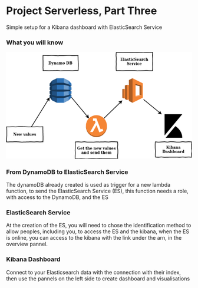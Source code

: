 # Project Serverless, Part Three
Simple setup for a Kibana dashboard with ElasticSearch Service

### What you will know
![global schema](images/rapport3.png)

### From DynamoDB to ElasticSearch Service
The dynamoDB already created is used as trigger for a new lambda function, to send the ElasticSearch Service (ES), this function needs a role, with access to the DynamoDB, and the ES

### ElasticSearch Service
At the creation of the ES, you will need to chose the identification method to allow peoples, including you, to access the ES and the kibana, when the ES is online, you can access to the kibana with the link under the arn, in the overview pannel.

### Kibana Dashboard
Connect to your Elasticsearch data with the connection with their index, then use the pannels on the left side to create dashboard and visualisations 
